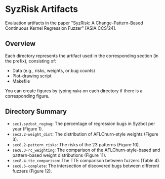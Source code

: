 # SyzRisk Artifacts

Evaluation artifacts in the paper "SyzRisk: A Change-Pattern-Based Continuous Kernel Regression Fuzzer" \[ASIA CCS'24\]. 

## Overview

Each directory represents the artifact used in the corresponding section (in the prefix), consisting of:

- Data (e.g., risks, weights, or bug counts)
- Plot-drawing script
- Makefile

You can create figures by typing `make` on each directory if there is a corresponding figure.

## Directory Summary

 - `sec1.syzbot_regbug`: The percentage of regression bugs in Syzbot per year (Figure 1).
 - `sec2.2-weight_dist`: The distribution of AFLChurn-style weights (Figure 3).
 - `sec8.2-pattern_risks`: The risks of the 23 patterns (Figure 10).
 - `sec8.3-rc_weighting`: The comparison of the AFLChurn-style-based and pattern-based weight distributions (Figure 11).
 - `sec8.4-tte_comparison`: The TTE comparison between fuzzers (Table 4).
 - `sec8.5-complete`: The intersection of discovered bugs between different fuzzers (Figure 12).
